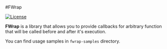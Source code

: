 #FWrap

[![License](https://img.shields.io/badge/License-Apache%202.0-blue.svg)](https://opensource.org/licenses/Apache-2.0)

__FWrap__ is a library that allows you to provide callbacks for arbitrary function that will be called before and after it's execution.

You can find usage samples in `fwrap-samples` directory.


